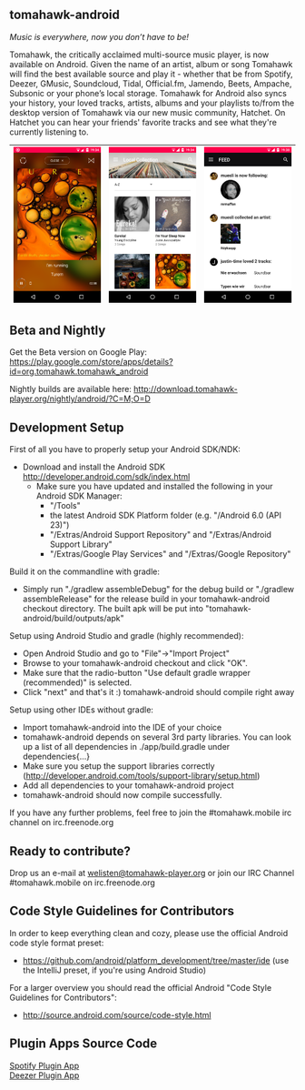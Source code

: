 ## tomahawk-android

*Music is everywhere, now you don’t have to be!*

Tomahawk, the critically acclaimed multi-source music player, is now available on Android. Given the name of an artist, album or song Tomahawk will find the best available source and play it - whether that be from Spotify, Deezer, GMusic, Soundcloud, Tidal, Official.fm, Jamendo, Beets, Ampache, Subsonic or your phone’s local storage.
Tomahawk for Android also syncs your history, your loved tracks, artists, albums and your playlists to/from the desktop version of Tomahawk via our new music community, Hatchet. On Hatchet you can hear your friends' favorite tracks and see what they're currently listening to.

![Tomahawk Screenshot1](/screenshots/screenshot1.png) | ![Tomahawk Screenshot2](/screenshots/screenshot2.png) | ![Tomahawk Screenshot3](/screenshots/screenshot3.png)
------ | -----  | -----

## Beta and Nightly

Get the Beta version on Google Play:
https://play.google.com/store/apps/details?id=org.tomahawk.tomahawk_android

Nightly builds are available here:
http://download.tomahawk-player.org/nightly/android/?C=M;O=D

## Development Setup

First of all you have to properly setup your Android SDK/NDK:

- Download and install the Android SDK http://developer.android.com/sdk/index.html
    - Make sure you have updated and installed the following in your Android SDK Manager:
        - "/Tools"
        - the latest Android SDK Platform folder (e.g. "/Android 6.0 (API 23)")
        - "/Extras/Android Support Repository" and "/Extras/Android Support Library"    
        - "/Extras/Google Play Services" and "/Extras/Google Repository"

Build it on the commandline with gradle:

- Simply run "./gradlew assembleDebug" for the debug build or "./gradlew assembleRelease" for
  the release build in your tomahawk-android checkout directory. The built apk will be put into
  "tomahawk-android/build/outputs/apk"

Setup using Android Studio and gradle (highly recommended):

- Open Android Studio and go to "File"->"Import Project"
- Browse to your tomahawk-android checkout and click "OK".
- Make sure that the radio-button "Use default gradle wrapper (recommended)" is selected.
- Click "next" and that's it :) tomahawk-android should compile right away

Setup using other IDEs without gradle:

- Import tomahawk-android into the IDE of your choice
- tomahawk-android depends on several 3rd party libraries. You can look up a list of all dependencies in ./app/build.gradle under dependencies{...}
- Make sure you setup the support libraries correctly (http://developer.android.com/tools/support-library/setup.html)
- Add all dependencies to your tomahawk-android project
- tomahawk-android should now compile successfully.

If you have any further problems, feel free to join the #tomahawk.mobile irc channel on irc.freenode.org

## Ready to contribute?

Drop us an e-mail at welisten@tomahawk-player.org or join our IRC Channel #tomahawk.mobile on irc.freenode.org

## Code Style Guidelines for Contributors

In order to keep everything clean and cozy, please use the official Android code style format preset:
- https://github.com/android/platform_development/tree/master/ide
  (use the IntelliJ preset, if you're using Android Studio)

For a larger overview you should read the official Android "Code Style Guidelines for Contributors":
- http://source.android.com/source/code-style.html

## Plugin Apps Source Code

[Spotify Plugin App](https://github.com/tomahawk-player/tomahawk-android-spotify)     
[Deezer Plugin App](https://github.com/tomahawk-player/tomahawk-android-deezer)